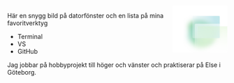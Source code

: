 <img width="25%" height="25%" align="right" src="bg-apps-shapes.svg">

Här en snygg bild på datorfönster och en lista på mina favoritverktyg

 - Terminal
 - VS
 - GitHub

Jag jobbar på hobbyprojekt till höger och vänster och praktiserar på Else i Göteborg. 

<!--
🌱 Working on [advent of code 10/25](https://github.com/pirren/adventofcode2020)

**pirren/pirren** is a ✨ _special_ ✨ repository because its `README.md` (this file) appears on your GitHub profile.

Here are some ideas to get you started:

- 🔭 I’m currently working on ...
- 👯 I’m looking to collaborate on ...

- 💬 Ask me about ...
- 📫 How to reach me: ...
- 😄 Pronouns: ...
- ⚡ Fun fact: ...
-->

<!-- <img src="https://github-readme-stats.vercel.app/api/top-langs/?theme=tokyonight&username=pirren&layout=compact&hide_border=true&card_width=250" /> -->
